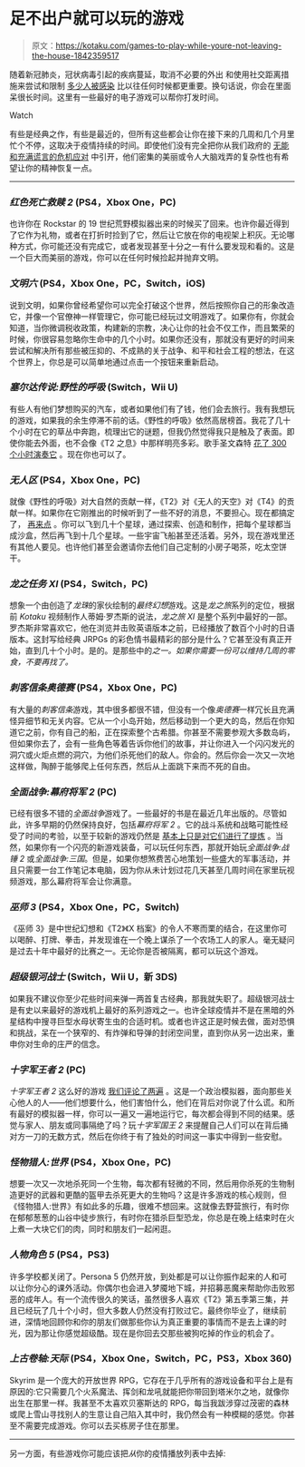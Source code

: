 # 足不出户就可以玩的游戏

> 原文：<https://kotaku.com/games-to-play-while-youre-not-leaving-the-house-1842359517>

随着新冠肺炎，冠状病毒引起的疾病蔓延，取消不必要的外出 和使用社交距离措施来尝试和限制 [多少人被感染](https://gizmodo.com/how-deadly-is-covid-19-1842059407) 比以往任何时候都更重要。换句话说，你会在里面呆很长时间。这里有一些最好的电子游戏可以帮你打发时间。

Watch

有些是经典之作，有些是最近的，但所有这些都会让你在接下来的几周和几个月里忙个不停，这取决于疫情持续的时间。即使他们没有完全把你从我们政府的 [无能和充满谎言的危机应对](https://gizmodo.com/president-trumps-covid-19-speech-was-full-of-lies-that-1842286741) 中引开，他们密集的美丽或令人大脑戏弄的复杂性也有希望让你的精神恢复一点。

* * *

### *红色死亡救赎 2* (PS4，Xbox One，PC)

也许你在 Rockstar 的 19 世纪荒野模拟器出来的时候买了回来。也许你最近得到了它作为礼物，或者在打折时捡到了它，然后让它放在你的电视架上积灰。无论哪种方式，你可能还没有完成它，或者发现甚至十分之一有什么要发现和看的。这是一个巨大而美丽的游戏，你可以在任何时候捡起并抛弃文明。

### *文明六* (PS4，Xbox One，PC，Switch，iOS)

说到文明，如果你曾经希望你可以完全打破这个世界，然后按照你自己的形象改造它，并像一个官僚神一样管理它，你可能已经玩过文明游戏了。如果你有，你就会知道，当你微调税收政策，构建新的宗教，决心让你的社会不仅工作，而且繁荣的时候，你很容易忽略你生命中的几个小时。如果你还没有，那就没有更好的时间来尝试和解决所有那些被压抑的、不成熟的关于战争、和平和社会工程的想法，在这个世界上，你总是可以简单地通过点击一个按钮来重新启动。

### *塞尔达传说:野性的呼吸* (Switch，Wii U)

有些人有他们梦想购买的汽车，或者如果他们有了钱，他们会去旅行。我有我想玩的游戏，如果我的余生停滞不前的话。《野性的呼吸》依然高居榜首。我花了几十个小时在它的草丛中奔跑，梳理出它的谜题，但我仍然觉得我只是触及了表面。即使你能去外面，也不会像《T2 之息》中那样明亮多彩。歌手圣文森特 [花了 300 个小时演奏它](https://kotaku.com/after-confessing-to-playing-300-hours-of-breath-of-the-1841841140) 。现在你也可以了。

### *无人区* (PS4，Xbox One，PC)

就像《野性的呼吸》对大自然的贡献一样，《T2》对《无人的天空》对《T4》的贡献一样。如果你在它刚推出的时候听到了一些不好的消息，不要担心。现在都搞定了， [再来点](https://kotaku.com/no-man-s-sky-s-latest-update-makes-everything-new-1827844781) 。你可以飞到几十个星球，通过探索、创造和制作，把每个星球都当成沙盒，然后再飞到十几个星球。一些宇宙飞船甚至还活着。另外，现在游戏里还有其他人要见。也许他们甚至会邀请你去他们自己定制的小房子喝茶，吃太空饼干。

### *龙之任务 XI* (PS4，Switch，PC)

想象一个由创造了*龙珠*的家伙绘制的*最终幻想*游戏。这是*龙之旅*系列的定位，根据前 *Kotaku* 视频制作人蒂姆·罗杰斯的说法，*龙之旅 XI* 是整个系列中最好的一部。罗杰斯非常喜欢它，他在浏览并击败英语版本之前，已经播放了数百个小时的日语版本。这封写给经典 JRPGs 的彩色情书最精彩的部分是什么？它甚至没有真正开始，直到几十个小时。是的。是那些中的*之一。如果你需要一份可以维持几周的零食，不要再找了。*

### *刺客信条奥德赛* (PS4，Xbox One，PC)

有大量的*刺客信条*游戏，其中很多都很不错，但没有一个像*奥德赛*一样冗长且充满怪异细节和无关内容。它从一个小岛开始，然后移动到一个更大的岛，然后在你知道它之前，你有自己的船，正在探索整个古希腊。你甚至不需要参观大多数岛屿，但如果你去了，会有一些角色等着告诉你他们的故事，并让你进入一个闪闪发光的洞穴或火炬点燃的洞穴，为他们杀死他们的敌人。你会的。然后你会一次又一次地这样做，陶醉于能够爬上任何东西，然后从上面跳下来而不死的自由。

### *全面战争:幕府将军 2* (PC)

已经有很多不错的*全面战争*游戏了。一些最好的书是在最近几年出版的。尽管如此，许多早期的仍然保持良好，包括*幕府将军 2* 。它的战斗系统和战略可能性经受了时间的考验，以至于较新的游戏仍然是 [基本上只是对它们进行了提炼](https://thebests.kotaku.com/lets-rank-the-total-war-games-from-best-to-worst-1535642069) 。当然，如果你有一个闪亮的新游戏装备，可以玩任何东西，那就开始玩*全面战争:战锤 2* 或*全面战争:三国*。但是，如果你想煞费苦心地策划一些盛大的军事活动，并且只需要一台工作笔记本电脑，因为你从未计划过花几天甚至几周时间在家里玩视频游戏，那么幕府将军会让你满意。

### *巫师 3* (PS4，Xbox One，PC，Switch)

《巫师 3》是中世纪幻想和《T2》《X 档案》的令人不寒而栗的结合，在这里你可以喝醉、打牌、拳击，并发现谁在一个晚上谋杀了一个农场工人的家人。毫无疑问是过去十年中最好的比赛之一。无论你是否被隔离，都可以玩这个游戏。

### *超级银河战士* (Switch，Wii U，新 3DS)

如果我不建议你至少花些时间来弹一两首复古经典，那我就失职了。超级银河战士是有史以来最好的游戏机上最好的系列游戏之一。也许全球疫情并不是在黑暗的外星结构中搜寻巨型水母状寄生虫的合适时机。或者也许这正是时候去做，面对恐惧和挑战，呆在一个狭窄的、有炸弹和导弹的封闭空间里，直到你从另一边出来，重申你对生命的庄严的信念。

### *十字军王者 2* (PC)

*十字军王者 2* 这么好的游戏 [我们评论了两遍](https://kotaku.com/crusader-kings-ii-the-kotaku-re-review-1783955128) 。这是一个政治模拟器，面向那些关心他人的人——他们想要什么，他们害怕什么，他们在背后对你说了什么谎。和所有最好的模拟器一样，你可以一遍又一遍地运行它，每次都会得到不同的结果。感觉与家人、朋友或同事隔绝了吗？玩*十字军国王 2* 来提醒自己人们可以在背后捅对方一刀的无数方式，然后在你终于有了独处的时间这一事实中得到一些安慰。

### *怪物猎人:世界* (PS4，Xbox One，PC)

想要一次又一次地杀死同一个生物，每次都有轻微的不同，然后用你杀死的生物制造更好的武器和更酷的盔甲去杀死更大的生物吗？这是许多游戏的核心规则，但《怪物猎人:世界》有如此多的乐趣，很难不想回来。这就像去野营旅行，有时你在郁郁葱葱的山谷中徒步旅行，有时你在猎杀巨型恐龙，你总是在晚上结束时在火上煮一大块它们的肉，同时和朋友们一起闲逛。

### *人物角色 5* (PS4，PS3)

许多学校都关闭了。Persona 5 仍然开放，到处都是可以让你振作起来的人和可以让你分心的课外活动。你偶尔也会进入梦魇地下城，并招募恶魔来帮助你击败邪恶的成年人。有一个流传很久的笑话，虽然很多人喜欢《T2》第五季第三集，并且已经玩了几十个小时，但大多数人仍然没有打败过它。最终你毕业了，继续前进，深情地回顾你和你的朋友们做那些你认为真正重要的事情而不是去上课的时光，因为那让你感觉超级酷。现在是你回去交那些被狗吃掉的作业的机会了。

### *上古卷轴:天际* (PS4，Xbox One，Switch，PC，PS3，Xbox 360)

Skyrim 是一个庞大的开放世界 RPG，它存在于几乎所有的游戏设备和平台上是有原因的:它只需要几个火系魔法、挥剑和龙吼就能把你带回到塔米尔之地，就像你出生在那里一样。我甚至不太喜欢贝塞斯达的 RPG，每当我跋涉穿过茂密的森林或爬上雪山寻找别人的生意让自己陷入其中时，我仍然会有一种模糊的感觉。你甚至不需要完成游戏。你可以去买栋房子住在那里。

* * *

另一方面，有些游戏你可能应该把*从*你的疫情播放列表中去掉: